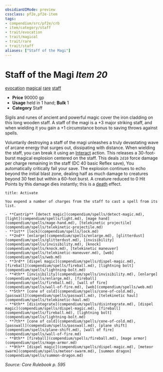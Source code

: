 ```yaml
---
obsidianUIMode: preview
cssclass: pf2e,pf2e-item
tags:
- compendium/src/pf2e/crb
- item/category/staff
- trait/evocation
- trait/magical
- trait/rare
- trait/staff
aliases: ["Staff of the Magi"]
---
```

# Staff of the Magi *Item 20*  
[evocation](rules/traits/evocation.md)  [magical](rules/traits/magical.md)  [rare](rules/traits/rare.md)  [staff](rules/traits/staff.md)  

- **Price** 90000 gp
- **Usage** held in 1 hand; **Bulk** 1
- **Category** Staff

Sigils and runes of ancient and powerful magic cover the iron cladding on this long wooden staff. A staff of the magi is a +3 major striking staff, and when wielding it you gain a +1 circumstance bonus to saving throws against spells.

Voluntarily destroying a staff of the magi unleashes a truly devastating wave of arcane energy that surges out, dissipating with distance. When wielding the staff, you can break it using an [Interact](rules/actions/interact.md) action. This releases a 30-foot-burst magical explosion centered on the staff. This deals `2d10` force damage per charge remaining in the staff (DC 40 basic Reflex save), You automatically critically fail your save. The explosion continues to echo beyond the initial blast zone, dealing half as much damage to creatures beyond 30 feet but within a 60-foot burst. A creature reduced to 0 Hit Points by this damage dies instantly; this is a [death](rules/traits/death.md) effect.

```ad-embed-ability
title: Activate

You expend a number of charges from the staff to cast a spell from its list.

- **Cantrip** [detect magic](compendium/spells/detect-magic.md), [light](compendium/spells/light.md), [mage hand](compendium/spells/mage-hand.md), [telekinetic projectile](compendium/spells/telekinetic-projectile.md)
- **1st** [lock](compendium/spells/lock.md)
- **2nd** [enlarge](compendium/spells/enlarge.md), [glitterdust](compendium/spells/glitterdust.md), [invisibility](compendium/spells/invisibility.md), [knock](compendium/spells/knock.md), [telekinetic maneuver](compendium/spells/telekinetic-maneuver.md), [web](compendium/spells/web.md)
- **3rd** [dispel magic](compendium/spells/dispel-magic.md), [fireball](compendium/spells/fireball.md), [lightning bolt](compendium/spells/lightning-bolt.md)
- **4th** [invisibility](compendium/spells/invisibility.md), [enlarge](compendium/spells/enlarge.md), [fireball](compendium/spells/fireball.md), [wall of fire](compendium/spells/wall-of-fire.md), [web](compendium/spells/web.md)
- **5th** [cone of cold](compendium/spells/cone-of-cold.md), [passwall](compendium/spells/passwall.md), [telekinetic haul](compendium/spells/telekinetic-haul.md)
- **6th** [disintegrate](compendium/spells/disintegrate.md), [dispel magic](compendium/spells/dispel-magic.md), [fireball](compendium/spells/fireball.md), [lightning bolt](compendium/spells/lightning-bolt.md)
- **7th** [cone of cold](compendium/spells/cone-of-cold.md), [passwall](compendium/spells/passwall.md), [plane shift](compendium/spells/plane-shift.md), [wall of fire](compendium/spells/wall-of-fire.md)
- **8th** [fireball](compendium/spells/fireball.md), [mage armor](compendium/spells/mage-armor.md)
- **9th** [dispel magic](compendium/spells/dispel-magic.md), [meteor swarm](compendium/spells/meteor-swarm.md), [summon dragon](compendium/spells/summon-dragon.md)
```

*Source: Core Rulebook p. 595*